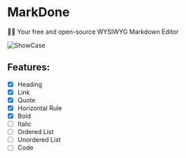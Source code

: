 # MarkDone

👨‍💻 Your free and open-source WYSIWYG Markdown Editor

![ShowCase](./art/showcase.gif)

## Features:
- [x] Heading
- [x] Link
- [x] Quote
- [x] Horizontal Rule
- [x] Bold 
- [ ] Italic
- [ ] Ordered List
- [ ] Unordered List
- [ ] Code
